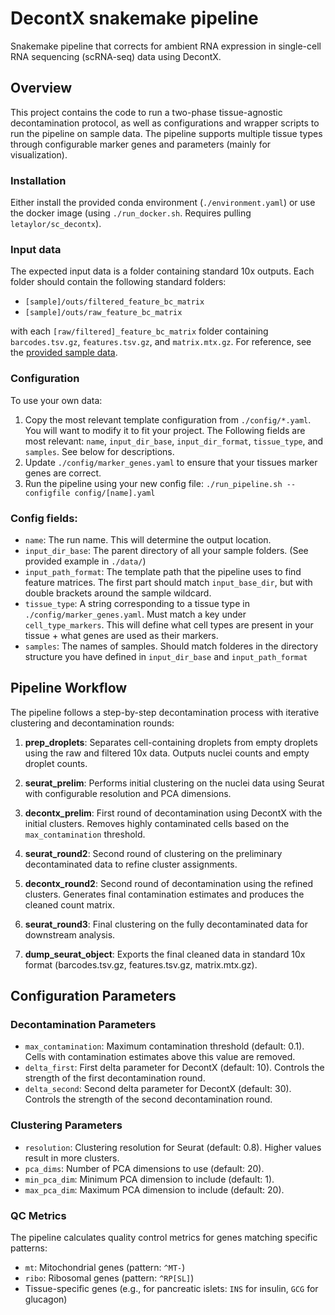 # DecontX snakemake pipeline

Snakemake pipeline that corrects for ambient RNA expression in single-cell RNA sequencing (scRNA-seq) data using DecontX.

## Overview

This project contains the code to run a two-phase tissue-agnostic decontamination protocol, as well as configurations and wrapper scripts to run the pipeline on sample data. The pipeline supports multiple tissue types through configurable marker genes and parameters (mainly for visualization).

### Installation 
Either install the provided conda environment (`./environment.yaml`) or use the docker image (using `./run_docker.sh`. Requires pulling `letaylor/sc_decontx`).


### Input data
The expected input data is a folder containing standard 10x outputs. Each folder should contain the following standard folders:
- `[sample]/outs/filtered_feature_bc_matrix`
- `[sample]/outs/raw_feature_bc_matrix`
  
with each `[raw/filtered]_feature_bc_matrix` folder containing `barcodes.tsv.gz`, `features.tsv.gz`, and `matrix.mtx.gz`. For reference, see the [provided sample data](./data/).


### Configuration
To use your own data:
1) Copy the most relevant template configuration from `./config/*.yaml`. You will want to modify it to fit your project. The Following fields are most relevant: `name`, `input_dir_base`, `input_dir_format`, `tissue_type`, and `samples`. See below for descriptions.
2) Update `./config/marker_genes.yaml` to ensure that your tissues marker genes are correct. 
3) Run the pipeline using your new config file: `./run_pipeline.sh --configfile config/[name].yaml`


### Config fields:
- `name`: The run name. This will determine the output location.  
- `input_dir_base`: The parent directory of all your sample folders. (See provided example in `./data/`)
- `input_path_format`: The template path that the pipeline uses to find feature matrices. The first part should match `input_base_dir`, but with double brackets around the sample wildcard.
- `tissue_type`: A string corresponding to a tissue type in `./config/marker_genes.yaml`. Must match a key under `cell_type_markers`. This will define what cell types are present in your tissue + what genes are used as their markers. 
- `samples`: The names of samples. Should match folderes in the directory structure you have defined in `input_dir_base` and `input_path_format`


## Pipeline Workflow

The pipeline follows a step-by-step decontamination process with iterative clustering and decontamination rounds:

1. **prep_droplets**: Separates cell-containing droplets from empty droplets using the raw and filtered 10x data. Outputs nuclei counts and empty droplet counts.

2. **seurat_prelim**: Performs initial clustering on the nuclei data using Seurat with configurable resolution and PCA dimensions.

3. **decontx_prelim**: First round of decontamination using DecontX with the initial clusters. Removes highly contaminated cells based on the `max_contamination` threshold.

4. **seurat_round2**: Second round of clustering on the preliminary decontaminated data to refine cluster assignments.

5. **decontx_round2**: Second round of decontamination using the refined clusters. Generates final contamination estimates and produces the cleaned count matrix.

6. **seurat_round3**: Final clustering on the fully decontaminated data for downstream analysis.

7. **dump_seurat_object**: Exports the final cleaned data in standard 10x format (barcodes.tsv.gz, features.tsv.gz, matrix.mtx.gz).

## Configuration Parameters

### Decontamination Parameters
- `max_contamination`: Maximum contamination threshold (default: 0.1). Cells with contamination estimates above this value are removed.
- `delta_first`: First delta parameter for DecontX (default: 10). Controls the strength of the first decontamination round.
- `delta_second`: Second delta parameter for DecontX (default: 30). Controls the strength of the second decontamination round.

### Clustering Parameters
- `resolution`: Clustering resolution for Seurat (default: 0.8). Higher values result in more clusters.
- `pca_dims`: Number of PCA dimensions to use (default: 20).
- `min_pca_dim`: Minimum PCA dimension to include (default: 1).
- `max_pca_dim`: Maximum PCA dimension to include (default: 20).

### QC Metrics
The pipeline calculates quality control metrics for genes matching specific patterns:
- `mt`: Mitochondrial genes (pattern: `^MT-`)
- `ribo`: Ribosomal genes (pattern: `^RP[SL]`)
- Tissue-specific genes (e.g., for pancreatic islets: `INS` for insulin, `GCG` for glucagon)



